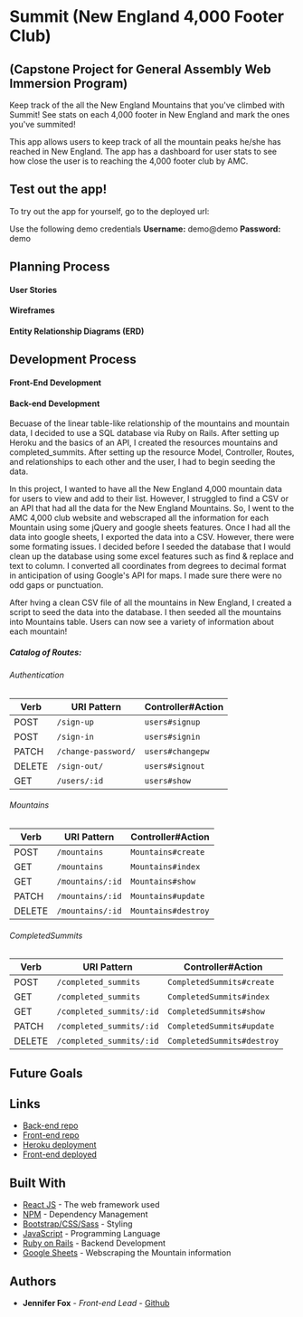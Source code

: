 # Summit (New England 4,000 Footer Club)
## (Capstone Project for General Assembly Web Immersion Program)
Keep track of the all the New England Mountains that you've climbed with Summit! See stats on each 4,000 footer in New England and mark the ones you've summited!

This app allows users to keep track of all the mountain peaks he/she has reached in New England. The app has a dashboard for user stats to see how close the user is to reaching the 4,000 footer club by AMC.

## Test out the app!

To try out the app for yourself, go to the deployed url:

Use the following demo credentials
**Username:** demo@demo
**Password:** demo

## Planning Process

#### User Stories

#### Wireframes

#### Entity Relationship Diagrams (ERD)

## Development Process

#### Front-End Development

#### Back-end Development
Becuase of the linear table-like relationship of the mountains and mountain data, I decided to use a SQL database via Ruby on Rails. After setting up Heroku and the basics of an API, I created the resources mountains and completed_summits. After setting up the resource Model, Controller, Routes, and relationships to each other and the user, I had to begin seeding the data.

In this project, I wanted to have all the New England 4,000 mountain data for users to view and add to their list. However, I struggled to find a CSV or an API that had all the data for the New England Mountains. So, I went to the AMC 4,000 club website and webscraped all the information for each Mountain using some jQuery and google sheets features. Once I had all the data into google sheets, I exported the data into a CSV. However, there were some formating issues. I decided before I seeded the database that I would clean up the database using some excel features such as find & replace and text to column. I converted all coordinates from degrees to decimal format in anticipation of using Google's API for maps. I made sure there were no odd gaps or punctuation.

After hving a clean CSV file of all the mountains in New England, I created a script to seed the data into the database. I then seeded all the mountains into Mountains table. Users can now see a variety of information about each mountain!

##### Catalog of Routes:

###### Authentication

| Verb   | URI Pattern            | Controller#Action |
|--------|------------------------|-------------------|
| POST   | `/sign-up`             | `users#signup`    |
| POST   | `/sign-in`             | `users#signin`    |
| PATCH  | `/change-password/`    | `users#changepw`  |
| DELETE | `/sign-out/`           | `users#signout`   |
| GET    | `/users/:id`           | `users#show`      |


###### Mountains

| Verb   | URI Pattern              | Controller#Action   |
|--------|--------------------------|---------------------|
| POST   | `/mountains`             | `Mountains#create`  |
| GET    | `/mountains`             | `Mountains#index`   |
| GET    | `/mountains/:id`         | `Mountains#show`    |
| PATCH  | `/mountains/:id`         | `Mountains#update`  |
| DELETE | `/mountains/:id`         | `Mountains#destroy` |

###### CompletedSummits

| Verb   | URI Pattern             | Controller#Action          |
|--------|-------------------------|----------------------------|
| POST   | `/completed_summits`    | `CompletedSummits#create`  |
| GET    | `/completed_summits`    | `CompletedSummits#index`   |
| GET    | `/completed_summits/:id`| `CompletedSummits#show`    |
| PATCH  | `/completed_summits/:id`| `CompletedSummits#update`  |
| DELETE | `/completed_summits/:id`| `CompletedSummits#destroy` |


## Future Goals

## Links

* [Back-end repo]()
* [Front-end repo]()
* [Heroku deployment](https://summit-four-thousand-club.herokuapp.com/)
* [Front-end deployed]()

## Built With

* [React JS]() - The web framework used
* [NPM](https://www.npmjs.com/) - Dependency Management
* [Bootstrap/CSS/Sass](getbootstrap.com/) - Styling
* [JavaScript](https://www.javascript.com/) - Programming Language
* [Ruby on Rails]() - Backend Development
* [Google Sheets]() - Webscraping the Mountain information 

## Authors
* **Jennifer Fox** - *Front-end Lead* - [Github](https://github.com/jenfox4)
